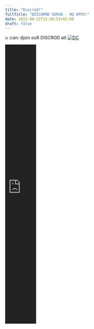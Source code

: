 ```yaml
---
title: "Discrod!"
fullTitle: "DISCORRD SERVA - HQ APPS!"
date: 2022-08-21T13:28:53+02:00
draft: false
---
```


u :can: djoin ouR DISCROD att 
[![DC](/joinn.png)](https://discord.com/invite/ejJXxGCktQ)
<iframe id="discord" src="https://discord.com/widget?id=980942825124413440&amp;theme=dark" allowtransparency="true" sandbox="allow-popups allow-popups-to-escape-sandbox allow-same-origin allow-scripts" width="100" height="900" frameborder="0" style="filter: hue-rotate(80deg) invert();"></iframe>